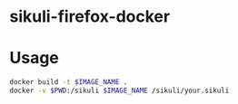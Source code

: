 sikuli-firefox-docker
=======

# Usage

```sh
docker build -t $IMAGE_NAME .
docker -v $PWD:/sikuli $IMAGE_NAME /sikuli/your.sikuli
```

